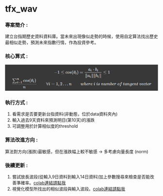 # tfx_wav

### 專案簡介 : 
建立台指期歷史資料資料庫。當未來出現像似走勢的時候，使用自定算法找出歷史最相似走勢，預測未來指數行情，作為投資參考。

### 核心算式 :
![](img/formula.png)

### 執行方式 :
1. 看需求是否要更新台指資料(非動態，位於data資料夾內)
2. 輸入過去9天資料來預測明日(第10天)的漲跌
3. 可調整用於計算相似度的threshold

### 算法改進方向 :
算法對方向(漲跌)最敏感，但在漲跌幅上較不敏感  &rarr; 多考慮向量長度 (norm)

### 後續更新 : 
1. 嘗試放長波段(從輸入9日資料到輸入14日資料)加上參數搜尋來檢查是否能改善準確率。[colab連結請點我](https://colab.research.google.com/drive/1Pnh8Co9Xcr4kg9SBJeJBf0q9hKtThrJk?usp=sharing)
2. 視覺化模型所找出的相似波段與輸入波段。[colab連結請點我](https://colab.research.google.com/drive/1Rx1cwmhghXJSp_0IiMDvoH2Nj0EBIm1p?usp=sharing)